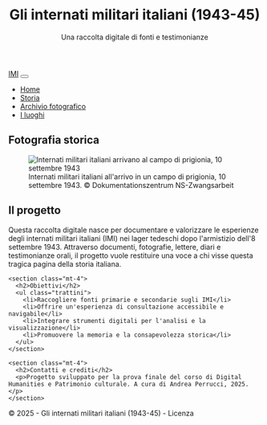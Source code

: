 <html lang="it">
<head>
  <meta charset="UTF-8">
  <meta name="viewport" content="width=device-width, initial-scale=1.0">

  <meta name="DC.title" content="Gli internati militari italiani (1943-45)">
  <meta name="DC.creator" content="[Andrea Perrucci]">
  <meta name="DC.subject" content="Internati militari italiani, Seconda guerra mondiale, Lager, prigionia">
  <meta name="DC.description" content="Una raccolta digitale di testimonianze e documenti sugli internati militari italiani nei lager tedeschi, 1943-1945.">
  <meta name="DC.language" content="it">
  <meta name="DC.date" content="2025-05-15">
  <meta name="DC.rights" content="CC BY-SA 4.0">

  <link href="https://cdn.jsdelivr.net/npm/bootstrap@5.3.0/dist/css/bootstrap.min.css" rel="stylesheet">

  <link rel="stylesheet" href="css/stile.css">
</head>
<body>
  <header class="bg-dark text-white py-4">
    <div class="container">
      <h1 class="mb-0">Gli internati militari italiani (1943-45)</h1>
      <p class="lead">Una raccolta digitale di fonti e testimonianze</p>
    </div>
  </header>

  <nav class="navbar navbar-expand-lg navbar-light bg-light">
    <div class="container">
      <a class="navbar-brand" href="#">IMI</a>
      <button class="navbar-toggler" type="button" data-bs-toggle="collapse" data-bs-target="#navbarNav">
        <span class="navbar-toggler-icon"></span>
      </button>
      <div class="collapse navbar-collapse" id="navbarNav">
        <ul class="navbar-nav">
          <li class="nav-item"><a class="nav-link active" href="index.html">Home</a></li>
          <li class="nav-item"><a class="nav-link" href=">catalogo.html">Storia</a></li>
          <li class="nav-item"><a class="nav-link" href="#">Archivio fotografico</a></li>
          <li class="nav-item"><a class="nav-link" href="#">I luoghi</a></li>
        </ul>
      </div>
    </div>
  </nav>

 <section class="my-5">
  <h2>Fotografia storica</h2>
  <figure class="text-center">
    <img src="https://www.ns-zwangsarbeit.de/fileadmin/dateien/imi/Transport/10_Sept_43_Ital_Internierte_treffen_im_Lager_ein.jpg"
         class="img-fluid rounded shadow"
         alt="Internati militari italiani arrivano al campo di prigionia, 10 settembre 1943">
    <figcaption class="mt-2 text-muted">
      Internati militari italiani all'arrivo in un campo di prigionia, 10 settembre 1943. © Dokumentationszentrum NS-Zwangsarbeit
    </figcaption>
  </figure>
</section>

  <main class="container my-5">
    <section>
      <h2>Il progetto</h2>
      <p>Questa raccolta digitale nasce per documentare e valorizzare le esperienze degli internati militari italiani (IMI) nei lager tedeschi dopo l'armistizio dell'8 settembre 1943. Attraverso documenti, fotografie, lettere, diari e testimonianze orali, il progetto vuole restituire una voce a chi visse questa tragica pagina della storia italiana.</p>
    </section>

    <section class="mt-4">
      <h2>Obiettivi</h2>
      <ul class="trattini">
        <li>Raccogliere fonti primarie e secondarie sugli IMI</li>
        <li>Offrire un'esperienza di consultazione accessibile e navigabile</li>
        <li>Integrare strumenti digitali per l'analisi e la visualizzazione</li>
        <li>Promuovere la memoria e la consapevolezza storica</li>
      </ul>
    </section>

    <section class="mt-4">
      <h2>Contatti e crediti</h2>
      <p>Progetto sviluppato per la prova finale del corso di Digital Humanities e Patrimonio culturale. A cura di Andrea Perrucci, 2025.</p>
    </section>
  </main>

  <footer class="bg-light text-center py-3">
    <p class="mb-0">&copy; 2025 - Gli internati militari italiani (1943-45) - Licenza</p>
  </footer>
